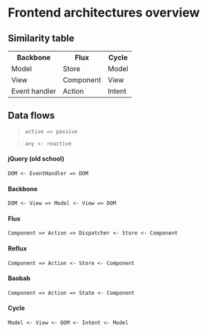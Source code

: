# Frontend architectures overview

## Similarity table
<table>
  <tr><th>Backbone</th><th>Flux</th><th>Cycle</th></tr>
  <tr><td>Model</td><td>Store</td><td>Model</td></tr>
  <tr><td>View</td><td>Component</td><td>View</td></tr>
  <tr><td>Event handler</td><td>Action</td><td>Intent</td></tr>  
</table>

## Data flows

> `active => passive`

> `any <- reactive`

#### jQuery (old school)

`DOM <- EventHandler => DOM`

#### Backbone

`DOM <- View => Model <- View => DOM`

#### Flux
`Component => Action => Dispatcher <- Store <- Component`

#### Reflux
`Component => Action <- Store <- Component`

#### Baobab
`Component => Action => State <- Component`

#### Cycle
`Model <- View <- DOM <- Intent <- Model`
